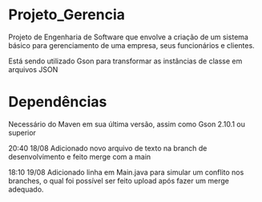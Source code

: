 # Projeto_Gerencia
Projeto de Engenharia de Software que envolve a criação de um sistema básico para gerenciamento de uma empresa, seus funcionários e clientes.

Está sendo utilizado Gson para transformar as instâncias de classe em arquivos JSON

# Dependências
Necessário do Maven em sua última versão, assim como Gson 2.10.1 ou superior

20:40 18/08
Adicionado novo arquivo de texto na branch de desenvolvimento e feito merge com a main

18:10 19/08
Adicionado linha em Main.java para simular um conflito nos branches, o qual foi possível ser feito upload após fazer um merge adequado.
